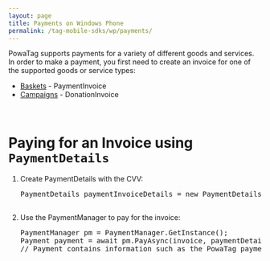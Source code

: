 ```yaml
---
layout: page
title: Payments on Windows Phone
permalink: /tag-mobile-sdks/wp/payments/
---
```


PowaTag supports payments for a variety of different goods and services. In order to make a payment, you first need to create an invoice for one of the supported goods or service types:

* [Baskets]({{site.baseurl}}/tag-mobile-sdks/wp/baskets/) - PaymentInvoice
* [Campaigns]({{site.baseurl}}/tag-mobile-sdks/wp/campaigns/) - DonationInvoice

<br />

# Paying for an Invoice using <code>PaymentDetails</code>

1. Create PaymentDetails with the CVV:

	<pre>PaymentDetails paymentInvoiceDetails = new PaymentDetails("123");

2. Use the PaymentManager to pay for the invoice:

    <pre>PaymentManager pm = PaymentManager.GetInstance();
   Payment payment = await pm.PayAsync(invoice, paymentDetails);
   // Payment contains information such as the PowaTag payment ID, Merchant payment ID and the invoice that was paid for</pre>
